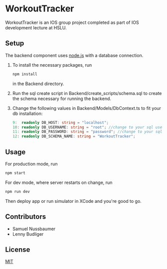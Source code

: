 # WorkoutTracker
WorkoutTracker is an IOS group project completed as part of IOS development lecture at HSLU.
## Setup
The backend component uses [node.js](https://nodejs.org/en/) with a database connection.

1. To install the necessary packages, run

    ```bash
    npm install
    ```
    in the Backend directory.

2. Run the sql create script in Backend/create_scripts/schema.sql 
to create the schema necessary for running the backend.

3. Change the following values in Backend/Models/DbContext.ts to fit your db installation:

    ```typescript
    9:  readonly DB_HOST: string = "localhost";
    10: readonly DB_USERNAME: string = "root"; //change to your sql user
    11: readonly DB_PASSWORD: string = "password"; //change to your sql user password
    12: readonly DB_SCHEMA_NAME: string = "WorkoutTracker";
    ```
## Usage
For production mode, run
```bash
npm start
```

For dev mode, where server restarts on change, run
```bash
npm run dev
```
Then deploy app or run simulator in XCode and you're good to go.


## Contributors
- Samuel Nussbaumer
- Lenny Budliger

## License

[MIT](https://choosealicense.com/licenses/mit/)